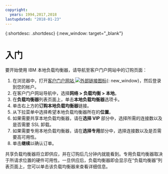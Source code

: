 ```yaml
---
copyright:
  years: 1994,2017,2018
lastupdated: "2018-01-23"
---
```


{:shortdesc: .shortdesc}
{:new_window: target="_blank"}

# 入门
要开始使用 IBM 本地负载均衡器，请导航至客户门户网站中的订购页面：

1. 在浏览器中，打开[客户门户网站 ![外部链接图标](../../icons/launch-glyph.svg "外部链接图标")](https://control.softlayer.com/){: new_window}，然后登录到您的帐户。
2. 在客户门户网站导航中，选择**网络 > 负载均衡 > 本地**。
3. 在**负载均衡器**列表页面上，单击**本地负载均衡器**选项卡。
4. 单击右上方的**订购本地负载均衡器**链接。
5. 从下拉菜单中选择希望本地负载均衡器所在的**位置**。
6. 如果需要共享本地负载均衡器，请在**选择 VIP** 部分中，选择所需的连接数以及是否需要 SSL 卸载。
7. 如果需要专用本地负载均衡器，请在**选择专用**部分中，选择连接数以及是否需要高可用性。
8. 单击**继续**以确认订单。

共享负载均衡器将立即供应，并在订购后几分钟内就能看到。专用负载均衡器取决于所请求位置的硬件可用性。一旦供应后，负载均衡器即会显示在“负载均衡器”列表页面上，您可以单击该负载均衡器来查看详细信息。
